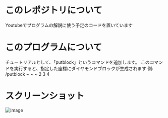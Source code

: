 # このレポジトリについて
Youtubeでプログラムの解説に使う予定のコードを置いています

# このプログラムについて
チュートリアルとして、「putblock」というコマンドを追加します。
このコマンドを実行すると、指定した座標にダイヤモンドブロックが生成されます
例: /putblock ~ ~ ~ 2 3 4

# スクリーンショット
![image](https://github.com/user-attachments/assets/0a95ad84-0342-4eef-b3e5-e5e9ca2f1294)
